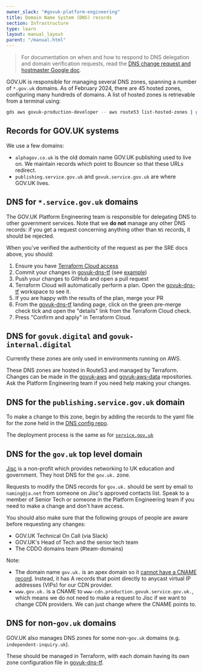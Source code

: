 ```yaml
---
owner_slack: "#govuk-platform-engineering"
title: Domain Name System (DNS) records
section: Infrastructure
type: learn
layout: manual_layout
parent: "/manual.html"
---
```


> For documentation on when and how to respond to DNS delegation and domain verification requests, read the [DNS change request and hostmaster Google doc](https://docs.google.com/document/d/14M61iNjiNc2JcP5E5E3B9H54GCBnKKQKllhFr-PJlNI/edit).

GOV.UK is responsible for managing several DNS zones, spanning a number of `*.gov.uk` domains. As of February 2024, there are 45 hosted zones, configuring many hundreds of domains. A list of hosted zones is retrievable from a terminal using:

```sh
gds aws govuk-production-developer -- aws route53 list-hosted-zones | grep Name
```

## Records for GOV.UK systems

We use a few domains:

- `alphagov.co.uk` is the old domain name GOV.UK publishing used to live on.
  We maintain records which point to Bouncer so that these URLs redirect.
- `publishing.service.gov.uk` and `govuk.service.gov.uk` are where GOV.UK lives.

## DNS for `*.service.gov.uk` domains

The GOV.UK Platform Engineering team is responsible for delegating DNS to other government services.
Note that we __do not__ manage any other DNS records: if you get a request concerning anything other than `NS` records, it should be rejected.

When you've verified the authenticity of the request as per the SRE docs above, you should:

1. Ensure you have [Terraform Cloud access](/manual/terraform-cloud.html)
1. Commit your changes in [govuk-dns-tf][] (see [example](https://github.com/alphagov/govuk-dns-tf/pull/14))
1. Push your changes to GitHub and open a pull request
1. Terraform Cloud will automatically perform a plan. Open the [govuk-dns-tf][govuk-dns-tf-cloud] workspace to see it.
1. If you are happy with the results of the plan, merge your PR
1. From the [govuk-dns-tf][] landing page, click on the green pre-merge check tick and open the "details" link from the Terraform Cloud check.
1. Press "Confirm and apply" in Terraform Cloud.

[govuk-dns-tf-cloud]: https://app.terraform.io/app/govuk/workspaces/govuk-dns-tf

## DNS for `govuk.digital` and `govuk-internal.digital`

Currently these zones are only used in environments running on AWS.

These DNS zones are hosted in Route53 and managed by Terraform. Changes can be
made in the [govuk-aws](https://github.com/alphagov/govuk-aws/) and
[govuk-aws-data](https://github.com/alphagov/govuk-aws-data/) repositories.
Ask the Platform Engineering team if you need help making your changes.

## DNS for the `publishing.service.gov.uk` domain

To make a change to this zone, begin by adding the records to the yaml file for
the zone held in the [DNS config repo](https://github.com/alphagov/govuk-dns-tf).

The deployment process is the same as for [`service.gov.uk`](#dns-for-service-gov-uk-domains)

## DNS for the `gov.uk` top level domain

[Jisc](https://www.jisc.ac.uk/) is a non-profit which provides networking to
UK education and government. They host DNS for the `gov.uk.` zone.

Requests to modify the DNS records for `gov.uk.` should be sent by
email to `naming@ja.net` from someone on Jisc's approved contacts
list. Speak to a member of Senior Tech or someone in the Platform Engineering team if you
need to make a change and don't have access.

You should also make sure that the following groups of people are aware before
requesting any changes:

- GOV.UK Technical On Call (via Slack)
- GOV.UK's Head of Tech and the senior tech team
- The CDDO domains team (#team-domains)

Note:

- The domain name `gov.uk.` is an apex domain so it [cannot have a CNAME record](https://tools.ietf.org/html/rfc1912#section-2.4).
  Instead, it has A records that point directly to anycast virtual IP addresses (VIPs) for our CDN provider.
- `www.gov.uk.` is a CNAME to `www-cdn.production.govuk.service.gov.uk.`, which
  means we do not need to make a request to Jisc if we want to change CDN
  providers. We can just change where the CNAME points to.

## DNS for non-`gov.uk` domains

GOV.UK also manages DNS zones for some non-`gov.uk` domains (e.g. `independent-inquiry.uk`).

These should be managed in Terraform, with each domain having its own zone configuration file in [govuk-dns-tf][].

[govuk-dns-tf]: https://github.com/alphagov/govuk-dns-tf
